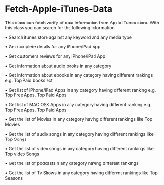 Fetch-Apple-iTunes-Data
=======================
This class can fetch verify of data information from Apple iTunes store. With this class you can search for the following information

• Search itunes store against any keyword and any media type

•	Get complete details for any iPhone/iPad App

•	Get customers reviews for any iPhone/iPad App

•	Get information about audio books in any category

•	Get information about  ebooks  in any category having different rankings e.g.  Top Paid books ect

•	Get list of iPhone/iPad Apps in any category having different ranking e.g. Top Free Apps, Top Paid Apps

•	Get list of MAC OSX Apps in any category having different ranking e.g. Top Free Apps, Top Paid Apps

•	Get the list of Movies in any category having different rankings like Top Movies

•	Get the list of audio songs in any category having different rankings like Top Songs

•	Get the list of video  songs in any category having different rankings like Top video Songs

•	Get the list of podcastsin any category having different rankings 

•	Get the list of Tv Shows in any category having different rankings like Top Seasons



